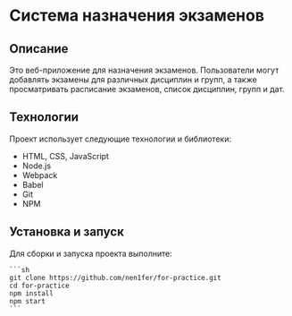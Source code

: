 # Система назначения экзаменов

## Описание

Это веб-приложение для назначения экзаменов. Пользователи могут добавлять экзамены для различных дисциплин и групп, а также просматривать расписание экзаменов, список дисциплин, групп и дат.

## Технологии

Проект использует следующие технологии и библиотеки:

- HTML, CSS, JavaScript
- Node.js
- Webpack
- Babel
- Git
- NPM

## Установка и запуск

Для сборки и запуска проекта выполните:

    ```sh
    git clone https://github.com/nen1fer/for-practice.git
    cd for-practice
    npm install
    npm start
    ```
